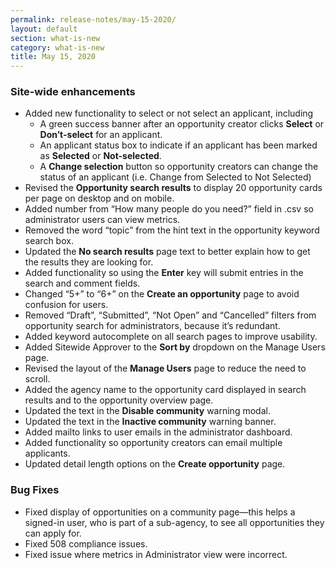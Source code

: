 ```yaml
---
permalink: release-notes/may-15-2020/
layout: default
section: what-is-new
category: what-is-new
title: May 15, 2020
---
```


### Site-wide enhancements

- Added new functionality to select or not select an applicant, including
  - A green success banner after an opportunity creator clicks **Select** or **Don’t-select** for an applicant.
  - An applicant status box to indicate if an applicant has been marked as **Selected** or **Not-selected**.
  - A **Change selection** button so opportunity creators can change the status of an applicant (i.e. Change from Selected to Not Selected)
- Revised the **Opportunity search results** to display 20 opportunity cards per page on desktop and on mobile.
- Added number from “How many people do you need?” field in .csv so administrator users can view metrics.
- Removed the word “topic” from the hint text in the opportunity keyword search box.
- Updated the **No search results** page text to better explain how to get the results they are looking for.
- Added functionality so using the **Enter** key will submit entries in the search and comment fields.
- Changed “5+” to “6+” on the **Create an opportunity** page to avoid confusion for users.
- Removed “Draft”, “Submitted”, “Not Open” and “Cancelled” filters from opportunity search for administrators, because it’s redundant.
- Added keyword autocomplete on all search pages to improve usability.
- Added Sitewide Approver to the **Sort by** dropdown on the Manage Users page.
- Revised the layout of the **Manage Users** page to reduce the need to scroll.
- Added the agency name to the opportunity card displayed in search results and to the opportunity overview page.
- Updated the text in the **Disable community** warning modal.
- Updated the text in the **Inactive community** warning banner.
- Added mailto links to user emails in the administrator dashboard.
- Added functionality so opportunity creators can email multiple applicants.
- Updated detail length options on the **Create opportunity** page.

### Bug Fixes

- Fixed display of opportunities on a community page—this helps a signed-in user, who is part of a sub-agency, to see all opportunities they can apply for.
- Fixed 508 compliance issues.
- Fixed issue where metrics in Administrator view were incorrect.
